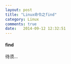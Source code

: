 ```yaml
---
layout: post
title: "Linux命令之find"
category: Linux
comments: true
date:   2014-09-12 12:32:51
---
```


#### find

待须...

